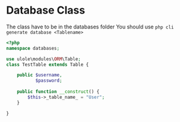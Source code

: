 # Database Class

The class have to be in the databases folder
You should use ```php cli generate database <Tablename>```

```php
<?php
namespace databases;

use ulole\modules\ORM\Table;
class TestTable extends Table {

    public $username, 
           $password;
    
    public function __construct() {
        $this->_table_name_ = "User";
    }

}

```